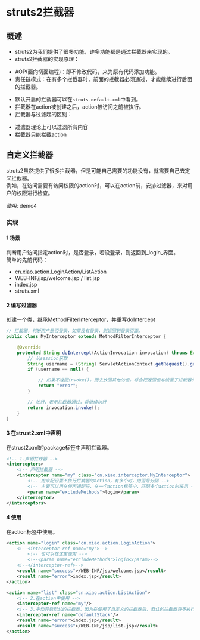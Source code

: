 # struts2拦截器

## 概述
- struts2为我们提供了很多功能，许多功能都是通过拦截器来实现的。  
- struts2拦截器的实现原理：
 + AOP(面向切面编程)：即不修改代码，来为原有代码添加功能。
 + 责任链模式：在有多个拦截器时，前面的拦截器必须通过，才能继续进行后面的拦截器。
- 默认开启的拦截器可以在`struts-default.xml`中看到。
- 拦截器在action被创建之后，action被访问之前被执行。
- 拦截器与过滤起的区别：
 + 过滤器理论上可以过滤所有内容
 + 拦截器只能拦截action


## 自定义拦截器
struts2虽然提供了很多拦截器，但是可能自己需要的功能没有，就需要自己去定义拦截器。  
例如，在访问需要有访问权限的action时，可以在action前，安排过滤器，来对用户的权限进行检查。

_使用_: demo4

### 实现

#### 1 场景
判断用户访问指定action时，是否登录，若没登录，则返回到_login_界面。  
简单的先前代码：
- cn.xiao.action.LoginAction/ListAction
- WEB-INF/jsp/welcome.jsp / list.jsp
- index.jsp
- struts.xml

#### 2 编写过滤器
创建一个类，继承MethodFilterInterceptor，并重写doIntercept
```java
// 拦截器，判断用户是否登录，如果没有登录，则返回到登录页面。
public class MyInterceptor extends MethodFilterInterceptor {

    @Override
    protected String doIntercept(ActionInvocation invocation) throws Exception {
        // 从session获取
        String username = (String) ServletActionContext.getRequest().getSession().getAttribute("username");
        if (username == null) {

            // 如果不返回invoke()，而去放回其他的值，将会把返回值与设置了拦截器的action中的result结果进行匹配
            return "error";
        }

        // 放行，表示拦截器通过，将继续执行
        return invocation.invoke();
    }
}
```

#### 3 在strust2.xml中声明
在strust2.xml的package标签中声明拦截器。
```xml
<!-- 1.声明拦截器 -->
<interceptors>
    <!-- 声明拦截器 -->
    <interceptor name="my" class="cn.xiao.interceptor.MyInterceptor">
        <!-- 用来配设置不执行拦截器的action，有多个时，用逗号分隔 -->
        <!-- 主要可以用在使用通配符，在一个action标签中，匹配多个action时来用 -->
        <param name="excludeMethods">login</param>
    </interceptor>
</interceptors>
```

#### 4 使用
在action标签中使用。
```xml
<action name="login" class="cn.xiao.action.LoginAction">
    <!--<interceptor-ref name="my">-->
        <!-- 也可以在这里使用 -->
        <!--<param name="excludeMethods">login</param>-->
    <!--</interceptor-ref>-->
    <result name="success">/WEB-INF/jsp/welcome.jsp</result>
    <result name="error">index.jsp</result>
</action>

<action name="list" class="cn.xiao.action.ListAction">
    <!-- 2.在action中使用 -->
    <interceptor-ref name="my"/>
    <!-- 3.手动开启默认的拦截器，因为在使用了自定义的拦截器后，默认的拦截器将不执行，必须在配置一遍 -->
    <interceptor-ref name="defaultStack"/>
    <result name="error">index.jsp</result>
    <result name="success">/WEB-INF/jsp/list.jsp</result>
</action>
```
